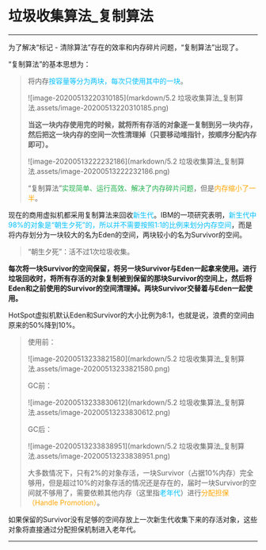 # 垃圾收集算法_复制算法

---

为了解决“标记 - 清除算法”存在的效率和内存碎片问题，“复制算法”出现了。

“复制算法”的基本思想为：

> 将内存<font color = #00BFFF>按容量等分为两块，每次只使用其中的一块</font>。
>
> ![image-20200513220310185](markdown/5.2 垃圾收集算法_复制算法.assets/image-20200513220310185.png)
>
> **当这一块内存使用完的时候，就将所有存活的对象逐一复制到另一块内存，然后把这一块内存的空间一次性清理掉（只要移动堆指针，按顺序分配内存即可）。**
>
> ![image-20200513222232186](markdown/5.2 垃圾收集算法_复制算法.assets/image-20200513222232186.png)
>
> “复制算法”<font color = #22b14c>实现简单、运行高效、解决了内存碎片问题</font>，但是<font color = orange>内存缩小了一半</font>。

现在的商用虚拟机都采用复制算法来回收<font color = #00BFFF>新生代</font>。IBM的一项研究表明，<font color = #00BFFF>新生代中98%的对象是“朝生夕死”的，所以并不需要按照1:1的比例来划分内存空间</font>，而是将内存划分为一块较大的名为Eden的空间，两块较小的名为Survivor的空间。

> “朝生夕死”：活不过1次垃圾收集。

**每次将一块Survivor的空间保留，将另一块Survivor与Eden一起拿来使用。进行垃圾回收时，将所有存活的对象复制被到保留的那块Survivor的空间上，然后将Eden和之前使用的Survivor的空间清理掉。两块Survivor交替着与Eden一起使用。**

HotSpot虚拟机默认Eden和Survivor的大小比例为8:1，也就是说，浪费的空间由原来的50%降到10%。

> 使用前：
>
> ![image-20200513233821580](markdown/5.2 垃圾收集算法_复制算法.assets/image-20200513233821580.png)
>
> GC前：
>
> ![image-20200513233830612](markdown/5.2 垃圾收集算法_复制算法.assets/image-20200513233830612.png)
>
> GC后：
>
> ![image-20200513233838951](markdown/5.2 垃圾收集算法_复制算法.assets/image-20200513233838951.png)
>
> 大多数情况下，只有2%的对象存活，一块Survivor（占据10%内存）完全够用，但是超过10%的对象存活的情况还是存在的，届时一块Survivor的空间就不够用了，需要依赖其他内存（这里指<font color = #00BFFF>老年代</font>）进行<font color = orange>分配担保（Handle Promotion）</font>。

如果保留的Survivor没有足够的空间存放上一次新生代收集下来的存活对象，这些对象将直接通过分配担保机制进入老年代。

---

